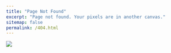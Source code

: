 ```yaml
---
title: "Page Not Found"
excerpt: "Page not found. Your pixels are in another canvas."
sitemap: false
permalink: /404.html
---
```


![](https://img1.daumcdn.net/thumb/R1280x0.fpng/?fname=http://t1.daumcdn.net/brunch/service/user/NCo/image/UytF6dRrHAP4WtQGlGwkxR26vuM.png)
